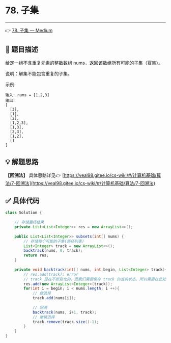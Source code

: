 # 78. 子集

---

👉 [78. 子集 — Medium](https://leetcode-cn.com/problems/subsets/)

## 📜 题目描述

给定一组不含重复元素的整数数组 nums，返回该数组所有可能的子集（幂集）。

说明：解集不能包含重复的子集。

示例:

```
输入: nums = [1,2,3]
输出:
[
  [3],
  [1],
  [2],
  [1,2,3],
  [1,3],
  [2,3],
  [1,2],
  []
]
```

## 💡 解题思路

**【回溯法】** 具体思路详见👉 [https://veal98.gitee.io/cs-wiki/#/计算机基础/算法/7-回溯法](https://veal98.gitee.io/cs-wiki/#/计算机基础/算法/7-回溯法)


## ✅  具体代码 


```java
class Solution {
    
    // 存储最终结果
    private List<List<Integer>> res = new ArrayList<>();
    
    public List<List<Integer>> subsets(int[] nums) {
        // 存储每个可能的子集(路径列表)
        List<Integer> track = new ArrayList<>();
        backtrack(nums, 0, track);
        return res;
    }
    
    private void backtrack(int[] nums, int begin, List<Integer> track){
        // res.add(track); error
        // track 是在不断变化的，而我们需要保存 track 的当前状态，所以需要在此处进行拷贝
        res.add(new ArrayList<Integer>(track));
        for(int i = begin; i < nums.length; i ++){
            // 做选择
            track.add(nums[i]);
            
            // 回溯
            backtrack(nums, i+1, track);
            // 撤销选择
            track.remove(track.size()-1);
        }
    }
}
```

